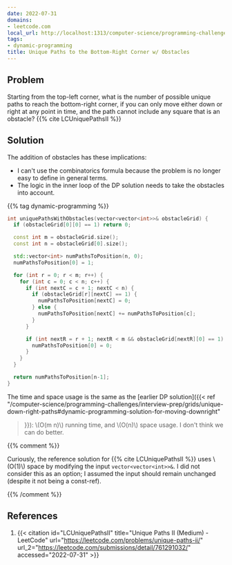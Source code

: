```yaml
---
date: 2022-07-31
domains:
- leetcode.com
local_url: http://localhost:1313/computer-science/programming-challenges/interview-prep/grids/unique-down-right-paths-with-obstacles/
tags:
- dynamic-programming
title: Unique Paths to the Bottom-Right Corner w/ Obstacles
---
```


## Problem

Starting from the top-left corner, what is the number of possible unique
paths to reach the bottom-right corner, if you can only move either down
or right at any point in time, and the path cannot include any square
that is an obstacle? {{% cite LCUniquePathsII %}}

## Solution

The addition of obstacles has these implications:

* I can't use the combinatorics formula because the problem is no longer
  easy to define in general terms.
* The logic in the inner loop of the DP solution needs to take the
  obstacles into account.

{{% tag dynamic-programming %}}

```cpp
int uniquePathsWithObstacles(vector<vector<int>>& obstacleGrid) {
  if (obstacleGrid[0][0] == 1) return 0;

  const int m = obstacleGrid.size();
  const int n = obstacleGrid[0].size();

  std::vector<int> numPathsToPosition(n, 0);
  numPathsToPosition[0] = 1;

  for (int r = 0; r < m; r++) {
    for (int c = 0; c < n; c++) {
      if (int nextC = c + 1; nextC < n) {
        if (obstacleGrid[r][nextC] == 1) {
          numPathsToPosition[nextC] = 0;
        } else {
          numPathsToPosition[nextC] += numPathsToPosition[c];
        }
      }

      if (int nextR = r + 1; nextR < m && obstacleGrid[nextR][0] == 1) {
        numPathsToPosition[0] = 0;
      }
    }
  }

  return numPathsToPosition[n-1];
}
```

The time and space usage is the same as the [earlier DP solution]({{<
ref
"/computer-science/programming-challenges/interview-prep/grids/unique-down-right-paths#dynamic-programming-solution-for-moving-downright"
>}}): \\(O(m n)\\) running time, and \\(O(n)\\) space usage. I don't
think we can do better.

{{% comment %}}

Curiously, the reference solution for {{% cite LCUniquePathsII %}} uses
\\(O(1)\\) space by modifying the input `vector<vector<int>>&`. I did
not consider this as an option; I assumed the input should remain
unchanged (despite it not being a const-ref).

{{% /comment %}}

## References

1. {{< citation
  id="LCUniquePathsII"
  title="Unique Paths II (Medium) - LeetCode"
  url="https://leetcode.com/problems/unique-paths-ii/"
  url_2="https://leetcode.com/submissions/detail/761291032/"
  accessed="2022-07-31" >}}
